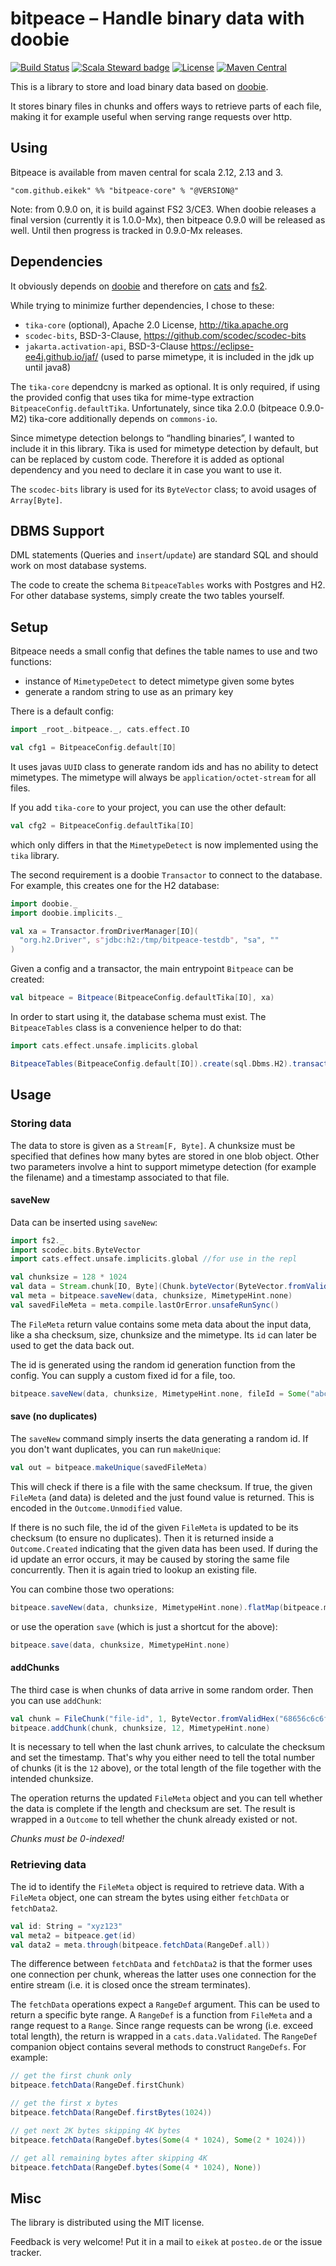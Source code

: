 # bitpeace – Handle binary data with doobie

[![Build Status](https://img.shields.io/travis/eikek/bitpeace/master?style=flat-square)](https://travis-ci.org/eikek/bitpeace)
[![Scala Steward badge](https://img.shields.io/badge/Scala_Steward-helping-blue.svg?style=flat-square&logo=data:image/png;base64,iVBORw0KGgoAAAANSUhEUgAAAA4AAAAQCAMAAAARSr4IAAAAVFBMVEUAAACHjojlOy5NWlrKzcYRKjGFjIbp293YycuLa3pYY2LSqql4f3pCUFTgSjNodYRmcXUsPD/NTTbjRS+2jomhgnzNc223cGvZS0HaSD0XLjbaSjElhIr+AAAAAXRSTlMAQObYZgAAAHlJREFUCNdNyosOwyAIhWHAQS1Vt7a77/3fcxxdmv0xwmckutAR1nkm4ggbyEcg/wWmlGLDAA3oL50xi6fk5ffZ3E2E3QfZDCcCN2YtbEWZt+Drc6u6rlqv7Uk0LdKqqr5rk2UCRXOk0vmQKGfc94nOJyQjouF9H/wCc9gECEYfONoAAAAASUVORK5CYII=)](https://scala-steward.org)
[![License](https://img.shields.io/github/license/eikek/bitpeace.svg?style=flat-square&color=steelblue)](https://github.com/eikek/bitpeace/blob/master/LICENSE.txt)
[![Maven Central](https://img.shields.io/maven-central/v/com.github.eikek/bitpeace-core_2.13?color=blue&style=flat-square)](https://search.maven.org/artifact/com.github.eikek/bitpeace-core_2.13)

This is a library to store and load binary data based on
[doobie](https://github.com/tpolecat/doobie).

It stores binary files in chunks and offers ways to retrieve parts of
each file, making it for example useful when serving range requests
over http.


## Using

Bitpeace is available from maven central for scala 2.12, 2.13 and 3.

```
"com.github.eikek" %% "bitpeace-core" % "@VERSION@"
```

Note: from 0.9.0 on, it is build against FS2 3/CE3. When doobie
releases a final version (currently it is 1.0.0-Mx), then bitpeace
0.9.0 will be released as well. Until then progress is tracked in
0.9.0-Mx releases.

## Dependencies

It obviously depends on [doobie](https://github.com/tpolecat/doobie)
and therefore on [cats](http://typelevel.org/cats/) and
[fs2](https://github.com/functional-streams-for-scala/fs2).

While trying to minimize further dependencies, I chose to these:

- `tika-core` (optional), Apache 2.0 License, http://tika.apache.org
- `scodec-bits`, BSD-3-Clause, https://github.com/scodec/scodec-bits
- `jakarta.activation-api`, BSD-3-Clause
  https://eclipse-ee4j.github.io/jaf/ (used to parse mimetype, it is
  included in the jdk up until java8)

The `tika-core` dependcny is marked as optional. It is only required,
if using the provided config that uses tika for mime-type extraction
`BitpeaceConfig.defaultTika`. Unfortunately, since tika 2.0.0
(bitpeace 0.9.0-M2) tika-core additionally depends on `commons-io`.

Since mimetype detection belongs to “handling binaries”, I wanted to
include it in this library. Tika is used for mimetype detection by
default, but can be replaced by custom code. Therefore it is added as
optional dependency and you need to declare it in case you want to use
it.

The `scodec-bits` library is used for its `ByteVector` class; to avoid
usages of `Array[Byte]`.

## DBMS Support

DML statements (Queries and `insert`/`update`) are standard SQL and
should work on most database systems.

The code to create the schema `BitpeaceTables` works with Postgres and
H2. For other database systems, simply create the two tables yourself.


## Setup

Bitpeace needs a small config that defines the table names
to use and two functions:

- instance of `MimetypeDetect` to detect mimetype given some bytes
- generate a random string to use as an primary key

There is a default config:

```scala mdoc
import _root_.bitpeace._, cats.effect.IO

val cfg1 = BitpeaceConfig.default[IO]
```

It uses javas `UUID` class to generate random ids and has no ability
to detect mimetypes. The mimetype will always be
`application/octet-stream` for all files.

If you add `tika-core` to your project, you can use the other default:

```scala mdoc
val cfg2 = BitpeaceConfig.defaultTika[IO]
```

which only differs in that the `MimetypeDetect` is now implemented
using the `tika` library.

The second requirement is a doobie `Transactor` to connect to the
database. For example, this creates one for the H2 database:

```scala mdoc
import doobie._
import doobie.implicits._

val xa = Transactor.fromDriverManager[IO](
  "org.h2.Driver", s"jdbc:h2:/tmp/bitpeace-testdb", "sa", ""
)
```

Given a config and a transactor, the main entrypoint `Bitpeace` can be created:

```scala mdoc
val bitpeace = Bitpeace(BitpeaceConfig.defaultTika[IO], xa)
```

In order to start using it, the database schema must exist. The
`BitpeaceTables` class is a convenience helper to do that:

```scala mdoc
import cats.effect.unsafe.implicits.global

BitpeaceTables(BitpeaceConfig.default[IO]).create(sql.Dbms.H2).transact(xa).unsafeRunSync()
```


## Usage

### Storing data

The data to store is given as a `Stream[F, Byte]`. A chunksize must be
specified that defines how many bytes are stored in one blob
object. Other two parameters involve a hint to support mimetype
detection (for example the filename) and a timestamp associated to
that file.

#### saveNew

Data can be inserted using `saveNew`:

```scala mdoc
import fs2._
import scodec.bits.ByteVector
import cats.effect.unsafe.implicits.global //for use in the repl

val chunksize = 128 * 1024
val data = Stream.chunk[IO, Byte](Chunk.byteVector(ByteVector.fromValidHex("68656c6c6f20776f726c64")))
val meta = bitpeace.saveNew(data, chunksize, MimetypeHint.none)
val savedFileMeta = meta.compile.lastOrError.unsafeRunSync()
```

The `FileMeta` return value contains some meta data about the input
data, like a sha checksum, size, chunksize and the mimetype. Its `id`
can later be used to get the data back out.

The id is generated using the random id generation function from the
config. You can supply a custom fixed id for a file, too.

```scala mdoc
bitpeace.saveNew(data, chunksize, MimetypeHint.none, fileId = Some("abc123"))
```

#### save (no duplicates)

The `saveNew` command simply inserts the data generating a random
id. If you don't want duplicates, you can run `makeUnique`:

```scala mdoc
val out = bitpeace.makeUnique(savedFileMeta)
```

This will check if there is a file with the same checksum. If true,
the given `FileMeta` (and data) is deleted and the just found value is
returned. This is encoded in the `Outcome.Unmodified` value.

If there is no such file, the id of the given `FileMeta` is updated to
be its checksum (to ensure no duplicates). Then it is returned inside
a `Outcome.Created` indicating that the given data has been used. If
during the id update an error occurs, it may be caused by storing the
same file concurrently. Then it is again tried to lookup an existing
file.

You can combine those two operations:

```scala mdoc
bitpeace.saveNew(data, chunksize, MimetypeHint.none).flatMap(bitpeace.makeUnique)
```

or use the operation `save` (which is just a shortcut for the above):

```scala mdoc
bitpeace.save(data, chunksize, MimetypeHint.none)
```

#### addChunks

The third case is when chunks of data arrive in some random
order. Then you can use `addChunk`:

```scala mdoc
val chunk = FileChunk("file-id", 1, ByteVector.fromValidHex("68656c6c6f20776f726c64"))
bitpeace.addChunk(chunk, chunksize, 12, MimetypeHint.none)
```

It is necessary to tell when the last chunk arrives, to calculate the
checksum and set the timestamp. That's why you either need to tell the
total number of chunks (it is the `12` above), or the total length of
the file together with the intended chunksize.

The operation returns the updated `FileMeta` object and you can tell
whether the data is complete if the length and checksum are set. The
result is wrapped in a `Outcome` to tell whether the chunk already
existed or not.

_Chunks must be 0-indexed!_

### Retrieving data

The id to identify the `FileMeta` object is required to retrieve
data. With a `FileMeta` object, one can stream the bytes using either
`fetchData` or `fetchData2`.

```scala mdoc
val id: String = "xyz123"
val meta2 = bitpeace.get(id)
val data2 = meta.through(bitpeace.fetchData(RangeDef.all))
```

The difference between `fetchData` and `fetchData2` is that the former
uses one connection per chunk, whereas the latter uses one connection
for the entire stream (i.e. it is closed once the stream terminates).

The `fetchData` operations expect a `RangeDef` argument. This can be
used to return a specific byte range. A `RangeDef` is a function from
`FileMeta` and a range request to a `Range`. Since range requests can
be wrong (i.e. exceed total length), the return is wrapped in a
`cats.data.Validated`. The `RangeDef` companion object contains
several methods to construct `RangeDefs`. For example:

```scala mdoc
// get the first chunk only
bitpeace.fetchData(RangeDef.firstChunk)

// get the first x bytes
bitpeace.fetchData(RangeDef.firstBytes(1024))

// get next 2K bytes skipping 4K bytes
bitpeace.fetchData(RangeDef.bytes(Some(4 * 1024), Some(2 * 1024)))

// get all remaining bytes after skipping 4K
bitpeace.fetchData(RangeDef.bytes(Some(4 * 1024), None))
```


## Misc

The library is distributed using the MIT license.

Feedback is very welcome! Put it in a mail to `eikek` at `posteo.de`
or the issue tracker.

